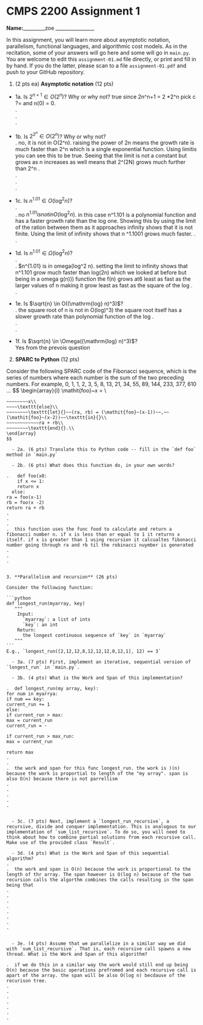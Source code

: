 

# CMPS 2200 Assignment 1

**Name:**_________zoe ________________


In this assignment, you will learn more about asymptotic notation, parallelism, functional languages, and algorithmic cost models. As in the recitation, some of your answers will go here and some will go in `main.py`. You are welcome to edit this `assignment-01.md` file directly, or print and fill in by hand. If you do the latter, please scan to a file `assignment-01.pdf` and push to your GitHub repository. 
  
  

1. (2 pts ea) **Asymptotic notation** (12 pts)

  - 1a. Is $2^{n+1} \in O(2^n)$? Why or why not? 
true since 2n^n+1 = 2 *2^n pick c ?= and n(0) = 0.  
.  
.  
. 
  - 1b. Is $2^{2^n} \in O(2^n)$? Why or why not?     
.  no, it is not in O(2^n). raising the power of 2n means the growth rate is much faster than 2^n which is a single exponential function. Using limitis you can see this to be true. Seeing that the limit is not a constant but grows as n increases as well means that 2^(2N) grows much further than 2^n 
.  
.  
.  
.  
  - 1c. Is $n^{1.01} \in O(\mathrm{log}^2 n)$?    
.  
.  no  $n^{1.01} is not in O(\mathrm{log}^2 n)$. in this case n^1.101 is a polynomial function and has a faster growth rate than the log one. Showing this by using the limit of the ration between them as it approaches infinity shows that it is not finite. Using the limit of infinity shows that n ^1.1001 grows much faster. 
.  
.  

  - 1d. Is $n^{1.01} \in \Omega(\mathrm{log}^2 n)$?  
.  
.   $n^{1.01} is in omega(log^2 n). setting the limit to infinity shows that n^1.101 grow much faster than log(2n) which we looked at before but being in a omega g(n))) function the f(n) grows at6 least as fast as the larger values of n making it grow least as fast as the square of the log 
.  
.  
  - 1e. Is $\sqrt{n} \in O((\mathrm{log} n)^3)$?  
.  the square root of n is not in O(log)^3) the square root itself has a slower growth rate than polynomial function of the log
.  
.  
.  
  - 1f. Is $\sqrt{n} \in \Omega((\mathrm{log} n)^3)$?  
Yes from the prevois question 

2. **SPARC to Python** (12 pts)

Consider the following SPARC code of the Fibonacci sequence, which is the series of numbers where each number is the sum of the two preceding numbers. For example, 0, 1, 1, 2, 3, 5, 8, 13, 21, 34, 55, 89, 144, 233, 377, 610 ... 
$$
\begin{array}{l}
\mathit{foo}~x =   \\
~~~~\texttt{if}{}~~x \le 1~~\texttt{then}{}\\
~~~~~~~~x\\   
~~~~\texttt{else}\\
~~~~~~~~\texttt{let}{}~~(ra, rb) = (\mathit{foo}~(x-1))~~,~~(\mathit{foo}~(x-2))~~\texttt{in}{}\\  
~~~~~~~~~~~~ra + rb\\  
~~~~~~~~\texttt{end}{}.\\
\end{array}
$$ 

  - 2a. (6 pts) Translate this to Python code -- fill in the `def foo` method in `main.py`  

  - 2b. (6 pts) What does this function do, in your own words?  

.   def foo(x0:
    if x <= 1:
    return x
  else:
ra = foo(x-1)
rb = foo(x -2)
return ra + rb
.  
.  
.  
.  this function uses the func food to calculate and return a fibonacci number n. if x is less than or equal to 1 it returns x itself. if x is greater than 1 using recursion it calcualtes fibonacci number going through ra and rb til the robinacci nuymber is generated 
.  
.  
.  
  

3. **Parallelism and recursion** (26 pts)

Consider the following function:  

```python
def longest_run(myarray, key)
   """
    Input:
      `myarray`: a list of ints
      `key`: an int
    Return:
      the longest continuous sequence of `key` in `myarray`
   """
```
E.g., `longest_run([2,12,12,8,12,12,12,0,12,1], 12) == 3`  
 
  - 3a. (7 pts) First, implement an iterative, sequential version of `longest_run` in `main.py`.  

  - 3b. (4 pts) What is the Work and Span of this implementation?  

.  def longest_run(my array, key):
for num in myarrya:
if num == key:
current_run += 1
else:
if current_run > max:
max = current_run
current_run = -

if current_run > max_run:
max = current_run

return max
.  
.  
.  the work and span for this func longest_run. the work is )(n) because the work is proportial to length of the "my array". span is also O(n) because there is not parrellism 
.  
.  
.  
.  
.  


  - 3c. (7 pts) Next, implement a `longest_run_recursive`, a recursive, divide and conquer implementation. This is analogous to our implementation of `sum_list_recursive`. To do so, you will need to think about how to combine partial solutions from each recursive call. Make use of the provided class `Result`.   

  - 3d. (4 pts) What is the Work and Span of this sequential algorithm?  
.  
.  the work and span is O(n) because the work is proportional to the length of thr array. The span however is O(log n) because of the two recursion calls the algorthm combines the calls resulting in the span being that
.  
.  
.  
.  
.  
.  
.  
.  


  - 3e. (4 pts) Assume that we parallelize in a similar way we did with `sum_list_recursive`. That is, each recursive call spawns a new thread. What is the Work and Span of this algorithm?  

.  if we do this in a similar way the work would still end up being O(n) because the basic operations prefromed and each recursive call is apart of the array. the span will be also O(log n) becdause of the recurison tree.
.  
.  
.  
.  
.  
.  
.  


